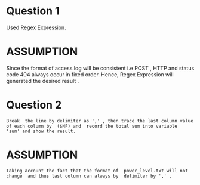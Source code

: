 # Question 1  
   Used Regex Expression.
# ASSUMPTION
   Since the format of access.log will be consistent i.e POST , HTTP and status code 404 always occur in fixed order.
   Hence, Regex Expression will  generated the desired result .
   
   
# Question 2 
    Break  the line by delimiter as ',' , then trace the last column value of each column by  ($NF) and  record the total sum into variable  'sum' and show the result. 
    
# ASSUMPTION
    Taking account the fact that the format of  power_level.txt will not change  and thus last column can always by  delimiter by ',' .
   
 
